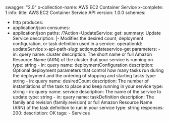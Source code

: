 swagger: "2.0"
x-collection-name: AWS EC2 Container Service
x-complete: 1
info:
  title: AWS EC2 Container Service API
  version: 1.0.0
schemes:
- http
produces:
- application/json
consumes:
- application/json
paths:
  /?Action=UpdateService:
    get:
      summary: Update Service
      description: |-
        Modifies the desired count, deployment configuration, or task definition used in a
                    service.
      operationId: updateService
      x-api-path-slug: actionupdateservice-get
      parameters:
      - in: query
        name: cluster
        description: The short name or full Amazon Resource Name (ARN) of the cluster
          that your service is running on
        type: string
      - in: query
        name: deploymentConfiguration
        description: Optional deployment parameters that control how many tasks run
          during the            deployment and the ordering of stopping and starting
          tasks
        type: string
      - in: query
        name: desiredCount
        description: The number of instantiations of the task to place and keep running
          in your            service
        type: string
      - in: query
        name: service
        description: The name of the service to update
        type: string
      - in: query
        name: taskDefinition
        description: The family and revision (family:revision) or            full
          Amazon Resource Name (ARN) of the task definition to run in your service
        type: string
      responses:
        200:
          description: OK
      tags:
      - Services